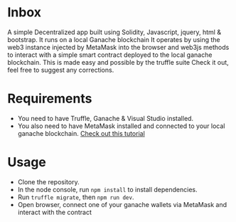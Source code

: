 # Inbox
A simple Decentralized app built using Solidity, Javascript, jquery, html & bootstrap.
It runs on a local Ganache blockchain
It operates by using the web3 instance injected by MetaMask into the browser and web3js methods to interact with a simple smart contract deployed to the local ganache blockchain.
This is made easy and possible by the truffle suite
Check it out, feel free to suggest any corrections.

# Requirements
* You need to have Truffle, Ganache & Visual Studio installed.
* You also need to have MetaMask installed and connected to your local ganache blockchain. [Check out this tutorial](https://trufflesuite.com/docs/truffle/getting-started/truffle-with-metamask.html/ "Named link title")

# Usage
* Clone the repository.
* In the node console, run `npm install` to install dependencies. 
* Run `truffle migrate`, then `npm run dev`.
* Open browser, connect one of your ganache wallets via MetaMask and interact with the contract
